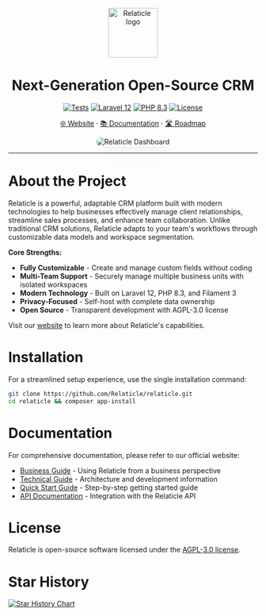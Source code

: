 <p align="center">
  <a href="https://relaticle.com">
    <img src="https://relaticle.com/relaticle-logo.svg" width="100px" alt="Relaticle logo" />
  </a>
</p>

<h1 align="center"> Next-Generation Open-Source CRM</h1>

<p align="center">
  <a href="https://github.com/Relaticle/relaticle/actions"><img src="https://img.shields.io/github/actions/workflow/status/Relaticle/relaticle/tests.yml?branch=main&style=for-the-badge&label=tests" alt="Tests"></a>
  <a href="https://laravel.com/docs/12.x"><img src="https://img.shields.io/badge/Laravel-12.x-FF2D20?style=for-the-badge&logo=laravel" alt="Laravel 12"></a>
  <a href="https://php.net"><img src="https://img.shields.io/badge/PHP-8.3-777BB4?style=for-the-badge&logo=php" alt="PHP 8.3"></a>
  <a href="https://github.com/Relaticle/relaticle/blob/main/LICENSE"><img src="https://img.shields.io/badge/License-AGPL--3.0-blue.svg?style=for-the-badge" alt="License"></a>
</p>

<p align="center">
  <a href="https://relaticle.com">🌐 Website</a> ·
  <a href="https://relaticle.com/documentation">📚 Documentation</a> ·
  <a href="https://github.com/orgs/Relaticle/projects/1/views/1">🛣️ Roadmap</a>
</p>

<p align="center">
  <img src="https://relaticle.com/images/github-preview-light.png" alt="Relaticle Dashboard" style="max-width: 100%; border-radius: 8px; box-shadow: 0 20px 25px -5px rgba(0, 0, 0, 0.1), 0 10px 10px -5px rgba(0, 0, 0, 0.04);" />
</p>

---

# About the Project

Relaticle is a powerful, adaptable CRM platform built with modern technologies to help businesses effectively manage client relationships, streamline sales processes, and enhance team collaboration. Unlike traditional CRM solutions, Relaticle adapts to your team's workflows through customizable data models and workspace segmentation.

**Core Strengths:**
- **Fully Customizable** - Create and manage custom fields without coding
- **Multi-Team Support** - Securely manage multiple business units with isolated workspaces
- **Modern Technology** - Built on Laravel 12, PHP 8.3, and Filament 3
- **Privacy-Focused** - Self-host with complete data ownership
- **Open Source** - Transparent development with AGPL-3.0 license

Visit our [website](https://relaticle.com) to learn more about Relaticle's capabilities.

# Installation

For a streamlined setup experience, use the single installation command:

```bash
git clone https://github.com/Relaticle/relaticle.git
cd relaticle && composer app-install
```

# Documentation

For comprehensive documentation, please refer to our official website:

- [Business Guide](https://relaticle.com/documentation/business) - Using Relaticle from a business perspective
- [Technical Guide](https://relaticle.com/documentation/technical) - Architecture and development information
- [Quick Start Guide](https://relaticle.com/documentation/quickstart) - Step-by-step getting started guide
- [API Documentation](https://relaticle.com/documentation/api) - Integration with the Relaticle API

# License

Relaticle is open-source software licensed under the [AGPL-3.0 license](LICENSE).


# Star History

[![Star History Chart](https://api.star-history.com/svg?repos=Relaticle/relaticle&type=Date)](https://www.star-history.com/#Relaticle/relaticle&Date)
